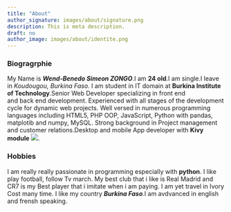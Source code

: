 ```yaml
---
title: "About"
author_signature: images/about/signature.png
description: This is meta description.
draft: no
author_image: images/about/identite.png
---
```

### Biogragrphie

My Name is ***Wend-Benedo Simeon ZONGO***.I am **24 old**.I am single.I leave in *Koudougou, Burkina Faso*.  I am student in IT domain at **Burkina Institute of Technology**.Senior Web Developer specializing in front end  
and back end development. Experienced with all stages of the development cycle for dynamic web projects. Well versed in numerous programming languages including HTML5, PHP OOP, JavaScript, Python with pandas, matplotib and numpy, MySQL. Strong background in Project management and customer relations.Desktop and mobile App developer with **Kivy module**
![](kivy-icon-64.ico).
### Hobbies
I am really really passionate in programming especially with **python**.
I like play football, follow Tv march. My best club that i like is Real Madrid and CR7 is my Best player that i imitate when i am paying.
I am yet travel in Ivory Cost many time. I like my country ***Burkina Faso***.I am avdvanced in english and frensh speaking.


